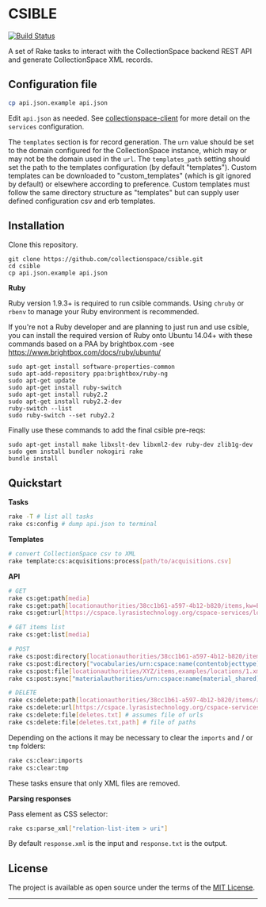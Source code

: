 # CSIBLE

[![Build Status](https://travis-ci.org/collectionspace/csible.svg?branch=master)](https://travis-ci.org/collectionspace/csible)

A set of Rake tasks to interact with the CollectionSpace backend REST API and generate CollectionSpace XML records.

Configuration file
------------------

```bash
cp api.json.example api.json
```

Edit `api.json` as needed. See [collectionspace-client](https://github.com/lyrasis/collectionspace-client.git) for more detail on the `services` configuration.

The `templates` section is for record generation. The `urn` value should be set to the domain configured for the CollectionSpace instance, which may or may not be the domain used in the `url`. The `templates_path` setting should set the path to the templates configuration (by default "templates"). Custom templates can be downloaded to "custom_templates" (which is git ignored by default) or elsewhere according to preference. Custom templates must follow the same directory structure as "templates" but can supply user defined configuration csv and erb templates.

Installation
------------

Clone this repository.
```
git clone https://github.com/collectionspace/csible.git
cd csible
cp api.json.example api.json
```

**Ruby**

Ruby version 1.9.3+ is required to run csible commands.  Using `chruby` or `rbenv` to manage your Ruby environment is recommended.

If you're not a Ruby developer and are planning to just run and use csible, you can install the required version of Ruby onto Ubuntu 14.04+ with these commands based on a PAA by brightbox.com -see https://www.brightbox.com/docs/ruby/ubuntu/

```
sudo apt-get install software-properties-common
sudo apt-add-repository ppa:brightbox/ruby-ng
sudo apt-get update
sudo apt-get install ruby-switch
sudo apt-get install ruby2.2
sudo apt-get install ruby2.2-dev
ruby-switch --list
sudo ruby-switch --set ruby2.2
```

Finally use these commands to add the final csible pre-reqs:

```
sudo apt-get install make libxslt-dev libxml2-dev ruby-dev zlib1g-dev
sudo gem install bundler nokogiri rake
bundle install
```

Quickstart
----------

**Tasks**

```bash
rake -T # list all tasks
rake cs:config # dump api.json to terminal
```

**Templates**

```bash
# convert CollectionSpace csv to XML
rake template:cs:acquisitions:process[path/to/acquisitions.csv]
```

**API**

```bash
# GET
rake cs:get:path[media]
rake cs:get:path[locationauthorities/38cc1b61-a597-4b12-b820/items,kw=EwoodPark702918,xml] # xml output
rake cs:get:url[https://cspace.lyrasistechnology.org/cspace-services/locationauthorities]

# GET items list
rake cs:get:list[media]

# POST
rake cs:post:directory[locationauthorities/38cc1b61-a597-4b12-b820/items,locations,1]
rake cs:post:directory["vocabularies/urn:cspace:name(contentobjecttype)/items",imports]
rake cs:post:file[locationauthorities/XYZ/items,examples/locations/1.xml]
rake cs:post:sync["materialauthorities/urn:cspace:name(material_shared)","impTimout=3600&forceSync=true"]

# DELETE
rake cs:delete:path[locationauthorities/38cc1b61-a597-4b12-b820/items/a22a97ec-57fc-4b86-a366]
rake cs:delete:url[https://cspace.lyrasistechnology.org/cspace-services/locationauthorities/38cc1b61-a597-4b12-b820/items/a22a97ec-57fc-4b86-a366]
rake cs:delete:file[deletes.txt] # assumes file of urls
rake cs:delete:file[deletes.txt,path] # file of paths
```

Depending on the actions it may be necessary to clear the `imports` and / or `tmp` folders:

```bash
rake cs:clear:imports
rake cs:clear:tmp
```

These tasks ensure that only XML files are removed.

**Parsing responses**

Pass element as CSS selector:

```bash
rake cs:parse_xml["relation-list-item > uri"]
```

By default `response.xml` is the input and `response.txt` is the output.

License
---

The project is available as open source under the terms of the [MIT License](http://opensource.org/licenses/MIT).

---
